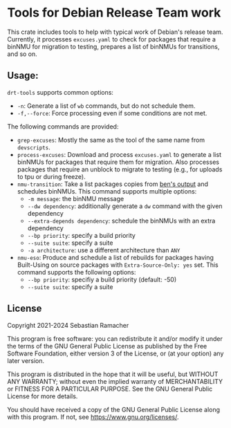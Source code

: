 # Tools for Debian Release Team work

This crate includes tools to help with typical work of Debian's release team. Currently, it processes `excuses.yaml` to check for packages that require a binNMU for migration to testing, prepares a list of binNMUs for transitions, and so on.

## Usage:

`drt-tools` supports common options:
* `-n`: Generate a list of `wb` commands, but do not schedule them.
* `-f,--force`: Force processing even if some conditions are not met.

The following commands are provided:

* `grep-excuses`: Mostly the same as the tool of the same name from `devscripts`.
* `process-excuses`: Download and process `excuses.yaml` to generate a list binNMUs for packages that require them for migration. Also processes packages that require an unblock to migrate to testing (e.g., for uploads to tpu or during freeze).
* `nmu-transition`: Take a list packages copies from [ben's output](https://release.debian.org/transitions) and schedules binNMUs. This command supports multiple options:
   * `-m message`: the binNMU message
   * `--dw dependency`: additionally generate a `dw` command with the given dependency
   * `--extra-depends dependency`: schedule the binNMUs with an extra dependency
   * `--bp priority`: specify a build priority
   * `--suite suite`: specify a suite
   * `-a architecture`: use a different architecture than `ANY`
* `nmu-eso`: Produce and schedule a list of rebuilds for packages having Built-Using on source packages with `Extra-Source-Only: yes` set. This command supports the following options:
   * `--bp priority`: specifiy a build priority (default: -50)
   * `--suite suite`: specify a suite

## License

Copyright 2021-2024 Sebastian Ramacher

This program is free software: you can redistribute it and/or modify
it under the terms of the GNU General Public License as published by
the Free Software Foundation, either version 3 of the License, or
(at your option) any later version.

This program is distributed in the hope that it will be useful,
but WITHOUT ANY WARRANTY; without even the implied warranty of
MERCHANTABILITY or FITNESS FOR A PARTICULAR PURPOSE.  See the
GNU General Public License for more details.

You should have received a copy of the GNU General Public License
along with this program.  If not, see <https://www.gnu.org/licenses/>.
